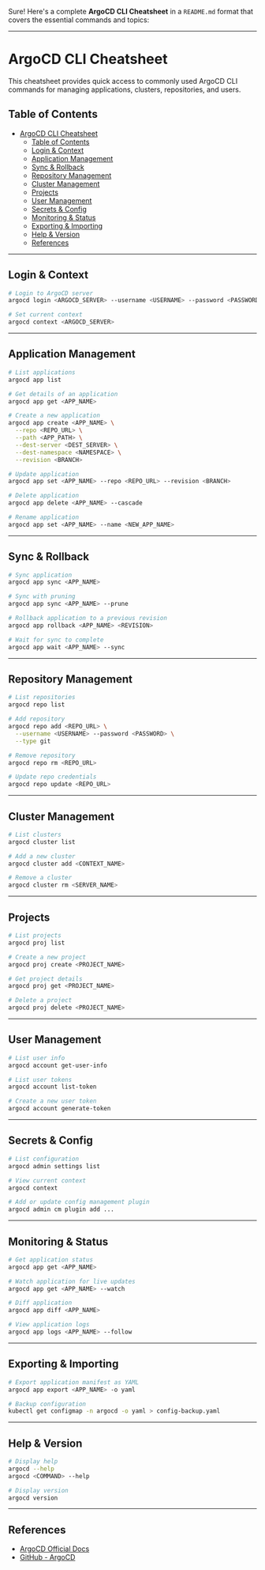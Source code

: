 Sure! Here's a complete **ArgoCD CLI Cheatsheet** in a `README.md` format that covers the essential commands and topics:

---

# ArgoCD CLI Cheatsheet

This cheatsheet provides quick access to commonly used ArgoCD CLI commands for managing applications, clusters, repositories, and users.

## Table of Contents

- [ArgoCD CLI Cheatsheet](#argocd-cli-cheatsheet)
  - [Table of Contents](#table-of-contents)
  - [Login \& Context](#login--context)
  - [Application Management](#application-management)
  - [Sync \& Rollback](#sync--rollback)
  - [Repository Management](#repository-management)
  - [Cluster Management](#cluster-management)
  - [Projects](#projects)
  - [User Management](#user-management)
  - [Secrets \& Config](#secrets--config)
  - [Monitoring \& Status](#monitoring--status)
  - [Exporting \& Importing](#exporting--importing)
  - [Help \& Version](#help--version)
  - [References](#references)

---

## Login & Context

```bash
# Login to ArgoCD server
argocd login <ARGOCD_SERVER> --username <USERNAME> --password <PASSWORD> --insecure

# Set current context
argocd context <ARGOCD_SERVER>
```

---

## Application Management

```bash
# List applications
argocd app list

# Get details of an application
argocd app get <APP_NAME>

# Create a new application
argocd app create <APP_NAME> \
  --repo <REPO_URL> \
  --path <APP_PATH> \
  --dest-server <DEST_SERVER> \
  --dest-namespace <NAMESPACE> \
  --revision <BRANCH>

# Update application
argocd app set <APP_NAME> --repo <REPO_URL> --revision <BRANCH>

# Delete application
argocd app delete <APP_NAME> --cascade

# Rename application
argocd app set <APP_NAME> --name <NEW_APP_NAME>
```

---

## Sync & Rollback

```bash
# Sync application
argocd app sync <APP_NAME>

# Sync with pruning
argocd app sync <APP_NAME> --prune

# Rollback application to a previous revision
argocd app rollback <APP_NAME> <REVISION>

# Wait for sync to complete
argocd app wait <APP_NAME> --sync
```

---

## Repository Management

```bash
# List repositories
argocd repo list

# Add repository
argocd repo add <REPO_URL> \
  --username <USERNAME> --password <PASSWORD> \
  --type git

# Remove repository
argocd repo rm <REPO_URL>

# Update repo credentials
argocd repo update <REPO_URL>
```

---

## Cluster Management

```bash
# List clusters
argocd cluster list

# Add a new cluster
argocd cluster add <CONTEXT_NAME>

# Remove a cluster
argocd cluster rm <SERVER_NAME>
```

---

## Projects

```bash
# List projects
argocd proj list

# Create a new project
argocd proj create <PROJECT_NAME>

# Get project details
argocd proj get <PROJECT_NAME>

# Delete a project
argocd proj delete <PROJECT_NAME>
```

---

## User Management

```bash
# List user info
argocd account get-user-info

# List user tokens
argocd account list-token

# Create a new user token
argocd account generate-token
```

---

## Secrets & Config

```bash
# List configuration
argocd admin settings list

# View current context
argocd context

# Add or update config management plugin
argocd admin cm plugin add ...
```

---

## Monitoring & Status

```bash
# Get application status
argocd app get <APP_NAME>

# Watch application for live updates
argocd app get <APP_NAME> --watch

# Diff application
argocd app diff <APP_NAME>

# View application logs
argocd app logs <APP_NAME> --follow
```

---

## Exporting & Importing

```bash
# Export application manifest as YAML
argocd app export <APP_NAME> -o yaml

# Backup configuration
kubectl get configmap -n argocd -o yaml > config-backup.yaml
```

---

## Help & Version

```bash
# Display help
argocd --help
argocd <COMMAND> --help

# Display version
argocd version
```

---

## References

- [ArgoCD Official Docs](https://argo-cd.readthedocs.io/)
- [GitHub - ArgoCD](https://github.com/argoproj/argo-cd)

